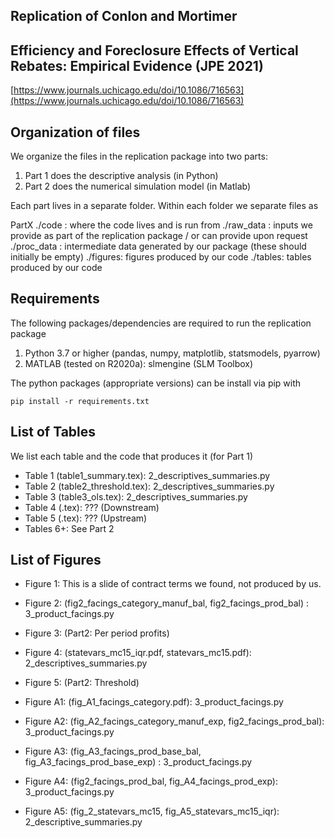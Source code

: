 ## Replication of Conlon and Mortimer
## Efficiency and Foreclosure Effects of Vertical Rebates: Empirical Evidence (JPE 2021)

[https://www.journals.uchicago.edu/doi/10.1086/716563](https://www.journals.uchicago.edu/doi/10.1086/716563)

## Organization of files

We organize the files in the replication package into two parts:
1. Part 1 does the descriptive analysis (in Python)
2. Part 2 does the numerical simulation model (in Matlab)

Each part lives in a separate folder. Within each folder we separate files as

PartX
./code : where the code lives and is run from
./raw_data : inputs we provide as part of the replication package / or can provide upon request
./proc_data : intermediate data generated by our package (these should initially be empty)
./figures: figures produced by our code
./tables: tables produced by our code


## Requirements

The following packages/dependencies are required to run the replication package
1. Python 3.7 or higher (pandas, numpy, matplotlib, statsmodels, pyarrow)
2. MATLAB (tested on R2020a): slmengine (SLM Toolbox)

The python packages (appropriate versions) can be install via pip with 

```
pip install -r requirements.txt
```


## List of Tables
We list each table and the code that produces it (for Part 1)

- Table 1 (table1_summary.tex): 2_descriptives_summaries.py
- Table 2 (table2_threshold.tex): 2_descriptives_summaries.py
- Table 3 (table3_ols.tex): 2_descriptives_summaries.py
- Table 4 (.tex): ??? (Downstream)
- Table 5 (.tex): ??? (Upstream)
- Tables 6+: See Part 2

## List of Figures
- Figure 1: This is a slide of contract terms we found, not produced by us.
- Figure 2: (fig2_facings_category_manuf_bal, fig2_facings_prod_bal) : 3_product_facings.py
- Figure 3: (Part2: Per period profits)
- Figure 4: (statevars_mc15_iqr.pdf, statevars_mc15.pdf): 2_descriptives_summaries.py
- Figure 5: (Part2: Threshold)

- Figure A1: (fig_A1_facings_category.pdf): 3_product_facings.py
- Figure A2: (fig_A2_facings_category_manuf_exp, fig2_facings_prod_bal): 3_product_facings.py
- Figure A3: (fig_A3_facings_prod_base_bal, fig_A3_facings_prod_base_exp) : 3_product_facings.py
- Figure A4: (fig2_facings_prod_bal, fig_A4_facings_prod_exp): 3_product_facings.py
- Figure A5: (fig_2_statevars_mc15, fig_A5_statevars_mc15_iqr): 2_descriptive_summaries.py